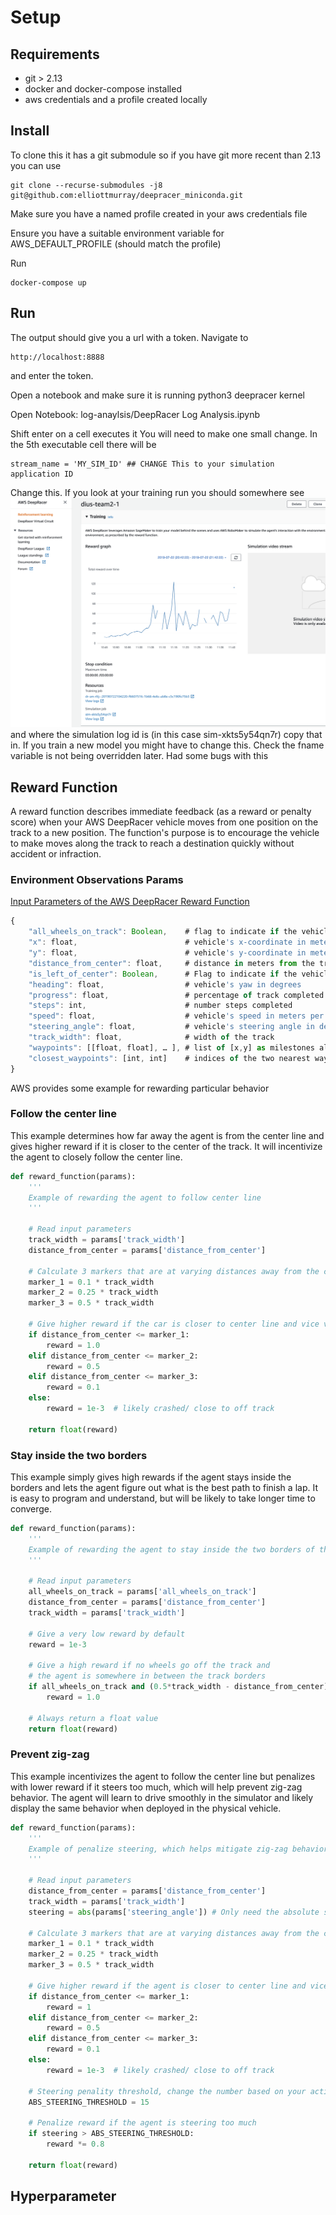 # Setup

## Requirements
* git > 2.13
* docker and docker-compose installed
* aws credentials and a profile created locally 

## Install
To clone this it has a git submodule so if you have git more recent than 2.13 you can use

```
git clone --recurse-submodules -j8 git@github.com:elliottmurray/deepracer_miniconda.git 
```

Make sure you have a named profile created in your aws credentials file

Ensure you have a suitable environment variable for AWS_DEFAULT_PROFILE (should match the profile)

Run
```
docker-compose up
```

## Run
The output should give you a url with a token. Navigate to
```
http://localhost:8888
```
and enter the token.

Open a notebook and make sure it is running python3 deepracer kernel

Open Notebook:
log-anaylsis/DeepRacer Log Analysis.ipynb

Shift enter on a cell executes it
You will need to make one small change. In the 5th executable cell there will be
```
stream_name = 'MY_SIM_ID' ## CHANGE This to your simulation application ID
```

Change this. If you look at your training run you should somewhere see ![Alt text](screenshot.png?raw=true "Deepracer training") and where the simulation log id is (in this case sim-xkts5y54qn7r) copy that in. If you train a new model you might have to change this. Check the fname variable is not being overridden later. Had some bugs with this 

## Reward Function

A reward function describes immediate feedback (as a reward or penalty score) when your AWS DeepRacer vehicle moves from one position on the track to a new position. The function's purpose is to encourage the vehicle to make moves along the track to reach a destination quickly without accident or infraction.

### Environment Observations Params

[Input Parameters of the AWS DeepRacer Reward Function](https://docs.aws.amazon.com/deepracer/latest/developerguide/deepracer-reward-function-input.html)

```js
{
    "all_wheels_on_track": Boolean,    # flag to indicate if the vehicle is on the track
    "x": float,                        # vehicle's x-coordinate in meters
    "y": float,                        # vehicle's y-coordinate in meters
    "distance_from_center": float,     # distance in meters from the track center 
    "is_left_of_center": Boolean,      # Flag to indicate if the vehicle is on the left side to the track center or not. 
    "heading": float,                  # vehicle's yaw in degrees
    "progress": float,                 # percentage of track completed
    "steps": int,                      # number steps completed
    "speed": float,                    # vehicle's speed in meters per second (m/s)
    "steering_angle": float,           # vehicle's steering angle in degrees
    "track_width": float,              # width of the track
    "waypoints": [[float, float], … ], # list of [x,y] as milestones along the track center
    "closest_waypoints": [int, int]    # indices of the two nearest waypoints.
}
```

AWS provides some example for rewarding particular behavior

### Follow the center line

This example determines how far away the agent is from the center line and gives higher reward if it is closer to the center of the track. It will incentivize the agent to closely follow the center line.

```python
def reward_function(params):
    '''
    Example of rewarding the agent to follow center line
    '''

    # Read input parameters
    track_width = params['track_width']
    distance_from_center = params['distance_from_center']

    # Calculate 3 markers that are at varying distances away from the center line
    marker_1 = 0.1 * track_width
    marker_2 = 0.25 * track_width
    marker_3 = 0.5 * track_width

    # Give higher reward if the car is closer to center line and vice versa
    if distance_from_center <= marker_1:
        reward = 1.0
    elif distance_from_center <= marker_2:
        reward = 0.5
    elif distance_from_center <= marker_3:
        reward = 0.1
    else:
        reward = 1e-3  # likely crashed/ close to off track

    return float(reward)
```

### Stay inside the two borders

This example simply gives high rewards if the agent stays inside the borders and lets the agent figure out what is the best path to finish a lap. It is easy to program and understand, but will be likely to take longer time to converge.

```python
def reward_function(params):
    '''
    Example of rewarding the agent to stay inside the two borders of the track
    '''

    # Read input parameters
    all_wheels_on_track = params['all_wheels_on_track']
    distance_from_center = params['distance_from_center']
    track_width = params['track_width']

    # Give a very low reward by default
    reward = 1e-3

    # Give a high reward if no wheels go off the track and
    # the agent is somewhere in between the track borders
    if all_wheels_on_track and (0.5*track_width - distance_from_center) >= 0.05:
        reward = 1.0

    # Always return a float value
    return float(reward)
```
### Prevent zig-zag

This example incentivizes the agent to follow the center line but penalizes with lower reward if it steers too much, which will help prevent zig-zag behavior. The agent will learn to drive smoothly in the simulator and likely display the same behavior when deployed in the physical vehicle.

```python
def reward_function(params):
    '''
    Example of penalize steering, which helps mitigate zig-zag behaviors
    '''

    # Read input parameters
    distance_from_center = params['distance_from_center']
    track_width = params['track_width']
    steering = abs(params['steering_angle']) # Only need the absolute steering angle

    # Calculate 3 markers that are at varying distances away from the center line
    marker_1 = 0.1 * track_width
    marker_2 = 0.25 * track_width
    marker_3 = 0.5 * track_width

    # Give higher reward if the agent is closer to center line and vice versa
    if distance_from_center <= marker_1:
        reward = 1
    elif distance_from_center <= marker_2:
        reward = 0.5
    elif distance_from_center <= marker_3:
        reward = 0.1
    else:
        reward = 1e-3  # likely crashed/ close to off track

    # Steering penality threshold, change the number based on your action space setting
    ABS_STEERING_THRESHOLD = 15

    # Penalize reward if the agent is steering too much
    if steering > ABS_STEERING_THRESHOLD:
        reward *= 0.8

    return float(reward)
```

## Hyperparameter


